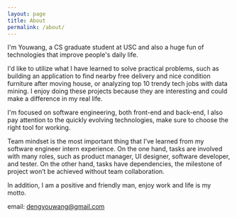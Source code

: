 ```yaml
---
layout: page
title: About
permalink: /about/
---
```


I'm Youwang, a CS graduate student at USC and also a huge fun of technologies that improve people's daily life. 

I'd like to utilize what I have learned to solve practical problems, such as building an application to find nearby free delivery and nice condition furniture after moving house, or analyzing top 10 trendy tech jobs with data mining. I enjoy doing these projects because they are interesting and could make a difference in my real life.

I'm focused on software engineering, both front-end and back-end, I also pay attention to the quickly evolving technologies, make sure to choose the right tool for working.

Team mindset is the most important thing that I’ve learned from my software engineer intern experience. On the one hand, tasks are involved with many roles, such as product manager, UI designer, software developer, and tester. On the other hand, tasks have dependencies, the milestone of project won’t be achieved without team collaboration.

In addition, I am a positive and friendly man, enjoy work and life is my motto. 

email: dengyouwang@gmail.com
